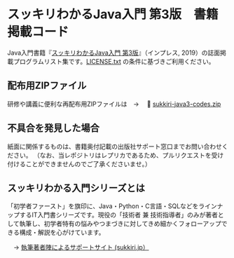 # スッキリわかるJava入門 第3版　書籍掲載コード

Java入門書籍『[スッキリわかるJava入門 第3版](https://sukkiri.jp/books/sukkiri_java3)』（インプレス, 2019）の誌面掲載プログラムリスト集です。[LICENSE.txt](https://github.com/miyabilink/sukkiri-java3-codes/raw/main/LICENSE.txt) の条件に基づきご利用ください。  

## 配布用ZIPファイル
研修や講義に便利な再配布用ZIPファイルは　→ 　🎁 [sukkiri-java3-codes.zip](https://github.com/miyabilink/sukkiri-java3-codes/releases/download/v3.3/sukkiri-java3-codes.zip) 

## 不具合を発見した場合
紙面に関係するものは、書籍奥付記載の出版社サポート窓口までお問い合わせください。
（なお、当レポジトリはレプリカであるため、プルリクエストを受け付けることができませんのでご了承くださいませ。）

## スッキリわかる入門シリーズとは
「初学者ファースト」を旗印に、Java・Python・C言語・SQLなどをラインナップするIT入門書シリーズです。現役の「技術者 兼 技術指導者」のみが著者として執筆し、初学者特有の悩みやつまづきに対してきめ細かくフォローアップできる構成・解説を心がけています。

　→ [執筆著者陣によるサポートサイト (sukkiri.jp）](https://sukkiri.jp/)

